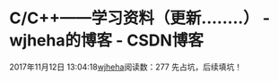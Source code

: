 # C/C++——学习资料（更新........） - wjheha的博客 - CSDN博客
2017年11月12日 13:04:18[wjheha](https://me.csdn.net/wjheha)阅读数：277
先占坑，后续填坑！
